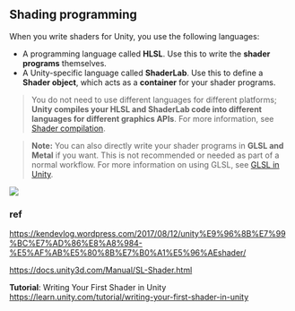 ## Shading programming

When you write shaders for Unity, you use the following languages:
- A programming language called **HLSL**. Use this to write the **shader programs** themselves.
- A Unity-specific language called **ShaderLab**. Use this to define a **Shader object**, which acts as a **container** for your shader programs. 

> You do not need to use different languages for different platforms; **Unity compiles your HLSL and ShaderLab code into different languages for different graphics APIs**. For more information, see [Shader compilation](https://docs.unity3d.com/Manual/SL-ShadingLanguage.htmlshader-compilation.html).

> **Note:** You can also directly write your shader programs in **GLSL and Metal** if you want. This is not recommended or needed as part of a normal workflow. For more information on using GLSL, see [GLSL in Unity](https://docs.unity3d.com/Manual/SL-ShadingLanguage.htmlSL-GLSLShaderPrograms.html).



![](./img/shaderprogramremark.png)




### ref
https://kendevlog.wordpress.com/2017/08/12/unity%E9%96%8B%E7%99%BC%E7%AD%86%E8%A8%984-%E5%AF%AB%E5%80%8B%E7%B0%A1%E5%96%AEshader/


https://docs.unity3d.com/Manual/SL-Shader.html

**Tutorial**: Writing Your First Shader in Unity \
https://learn.unity.com/tutorial/writing-your-first-shader-in-unity
